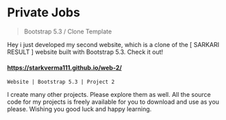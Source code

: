 # Private Jobs

> Bootstrap 5.3 / Clone Template

Hey i just developed my second website, which is a clone of the [ SARKARI RESULT ] website built with Bootstrap 5.3. Check it out!

#### https://starkverma111.github.io/web-2/

`Website | Bootstrap 5.3 | Project 2`

I create many other projects. Please explore them as well. All the source code for my projects is freely available for you to download and use as you please. Wishing you good luck and happy learning.
